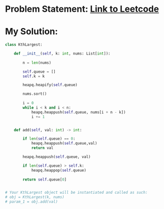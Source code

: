 # Problem Statement: [Link to Leetcode](https://leetcode.com/problems/kth-largest-element-in-a-stream/?envType=problem-list-v2&envId=design)
# My Solution: 
```python
class KthLargest:

    def __init__(self, k: int, nums: List[int]):
        
        n = len(nums)

        self.queue = []
        self.k = k

        heapq.heapify(self.queue)

        nums.sort()
        
        i = 0
        while i < k and i < n:
            heapq.heappush(self.queue, nums[i + n - k])
            i += 1


    def add(self, val: int) -> int:

        if len(self.queue) == 0:
            heapq.heappush(self.queue,val)
            return val

        heapq.heappush(self.queue, val)      

        if len(self.queue) > self.k:  
            heapq.heappop(self.queue)
        
        return self.queue[0]


# Your KthLargest object will be instantiated and called as such:
# obj = KthLargest(k, nums)
# param_1 = obj.add(val)
```
